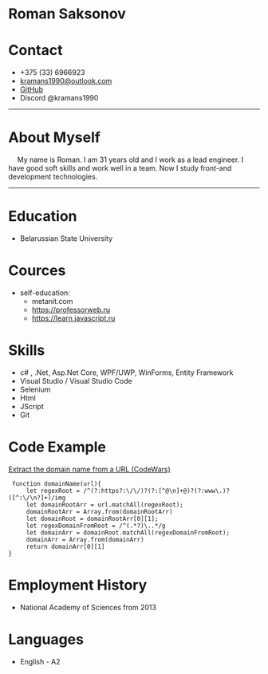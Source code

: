 # Roman Saksonov 
# Contact
+ +375 (33) 6966923
+ kramans1990@outlook.com</a>
+ [GitHub](https://github.com/kramans1990)
+  Discord @kramans1990
*********
# About Myself
&emsp; My name is Roman. I am 31 years old and I work as a lead engineer. I have good soft skills and work well in a team. Now I study front-and development technologies.
*********

# Education
+ Belarussian State University
# Cources
+ self-education:
    + metanit.com
    + https://professorweb.ru
    + https://learn.javascript.ru 

# Skills
+ c# , .Net, Asp.Net Core, WPF/UWP, WinForms, Entity Framework 
+ Visual Studio / Visual Studio Code
+ Selenium
+ Html
+ JScript
+ Git
 # Code Example
 [Extract the domain name from a URL (CodeWars)](https://www.codewars.com/kata/514a024011ea4fb54200004b)
```
 function domainName(url){
     let regexRoot = /^(?:https?:\/\/)?(?:[^@\n]+@)?(?:www\.)?([^:\/\n?]+)/img
     let domainRootArr = url.matchAll(regexRoot);
     domainRootArr = Array.from(domainRootArr)
     let domainRoot = domainRootArr[0][1]; 
     let regexDomainFromRoot = /^(.*?)\..*/g
     let domainArr = domainRoot.matchAll(regexDomainFromRoot);    
     domainArr = Array.from(domainArr)      
     return domainArr[0][1]
}
```

# Employment History
+ National Academy of Sciences from 2013

# Languages

+ English - A2

